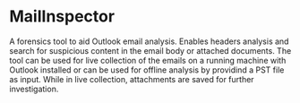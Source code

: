 # MailInspector
A forensics tool to aid Outlook email analysis. Enables headers analysis and search for suspicious content in the email body or attached documents. The tool can be used for live collection of the emails on a running machine with Outlook installed or can be used for offline analysis by providind a PST file as input. While in live collection, attachments are saved for further investigation.
